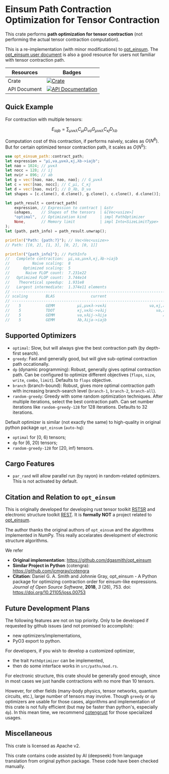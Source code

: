# Einsum Path Contraction Optimization for Tensor Contraction

This crate performs **path optimization for tensor contraction** (not performing the actual tensor contraction computation).

This is a re-implementation (with minor modifications) to [opt_einsum](https://github.com/dgasmith/opt_einsum). The [opt_einsum user document](https://dgasmith.github.io/opt_einsum) is also a good resource for users not familiar with tensor contraction path. 

| Resources | Badges |
|--|--|
| Crate | [![Crate](https://img.shields.io/crates/v/opt-einsum-path.svg)](https://crates.io/crates/opt-einsum-path) |
| API Document | [![API Documentation](https://docs.rs/opt-einsum-path/badge.svg)](https://docs.rs/opt-einsum-path) |

## Quick Example

For contraction with multiple tensors:

$$
E_{iajb} = \sum_{\mu \nu \kappa \lambda} C_{\mu i} D_{\nu a} G_{\mu \nu \kappa \lambda} C_{\kappa j} D_{\lambda b}
$$

Computation cost of this contraction, if performs naively, scales as $O(N^8)$. But for certain optimized tensor contraction path, it scales as $O(N^5)$:

```rust
use opt_einsum_path::contract_path;
let expression = "μi,νa,μνκλ,κj,λb->iajb";
let nao = 1024; // μνκλ
let nocc = 128; // ij
let nvir = 896; // ab
let g = vec![nao, nao, nao, nao]; // G_μνκλ
let c = vec![nao, nocc]; // C_μi, C_κj
let d = vec![nao, nvir]; // D_λb, D_νa
let shapes = [c.clone(), d.clone(), g.clone(), c.clone(), d.clone()];

let path_result = contract_path(
    expression, // Expression to contract | &str
    &shapes,    // Shapes of the tensors  | &[Vec<usize>]
    "optimal",  // Optimization kind      | impl PathOptimizer
    None,       // Memory limit           | impl Into<SizeLimitType>
);
let (path, path_info) = path_result.unwrap();

println!("Path: {path:?}"); // Vec<Vec<usize>>
// Path: [[0, 2], [1, 3], [0, 2], [0, 1]]

println!("{path_info}"); // PathInfo
//   Complete contraction:  μi,νa,μνκλ,κj,λb->iajb
//          Naive scaling:  8
//      Optimized scaling:  5
//       Naive FLOP count:  7.231e22
//   Optimized FLOP count:  3.744e14
//    Theoretical speedup:  1.931e8
//   Largest intermediate:  1.374e11 elements
// --------------------------------------------------------------------------------
// scaling        BLAS                current                             remaining
// --------------------------------------------------------------------------------
//    5           GEMM          μi,μνκλ->νκλi                   νa,κj,λb,νκλi->iajb
//    5           TDOT          κj,νκλi->νλij                      νa,λb,νλij->iajb
//    5           GEMM          νa,νλij->λija                         λb,λija->iajb
//    5           GEMM          λb,λija->iajb                            iajb->iajb
```

## Supported Optimizers

- `optimal`: Slow, but will always give the best contraction path (by depth-first search).
- `greedy`: Fast and generally good, but will give sub-optimal contraction path occationally.
- `dp` (dynamic programming): Robust, generally gives optimal contraction path. Can be configured to optimize different objectives (`flops`, `size`, `write`, `combo`, `limit`). Defaults to `flops` objective.
- `branch` (branch-bound): Robust, gives more optimal contraction path with increasing branch-search level (`branch-1`, `branch-2`, `branch-all`).
- `random-greedy`: Greedy with some random optimization techniques. After multiple iterations, select the best contraction path. Can set number iterations like `random-greedy-128` for 128 iterations. Defaults to 32 iterations.

Default optimizer is similar (not exactly the same) to high-quality in original python package `opt_einsum` (`auto-hq`):
- `optimal` for [0, 6) tensors;
- `dp` for [6, 20) tensors;
- `random-greedy-128` for [20, inf) tensors.

## Cargo Features

- `par_rand` will allow parallel run (by rayon) in random-related optimizers. This is not activated by default.

## Citation and Relation to `opt_einsum`

This is originally developed for developing rust tensor toolkit [RSTSR](https://github.com/RESTGroup/rstsr) and electronic structure toolkit [REST](https://gitee.com/restgroup/rest). It is **formally NOT** a project related to [opt_einsum](https://github.com/dgasmith/opt_einsum).

The author thanks the original authors of `opt_einsum` and the algorithms implemented in NumPy. This really accelarates development of electronic structure algorithms.

We refer
- **Original implementation**: <https://github.com/dgasmith/opt_einsum>
- **Similar Project in Python** (cotengra): <https://github.com/jcmgray/cotengra>
- **Citation**: Daniel G. A. Smith and Johnnie Gray, opt_einsum - A Python package for optimizing contraction order for einsum-like expressions. *Journal of Open Source Software*, **2018**, *3* (26), 753. doi: <https://doi.org/10.21105/joss.00753>

## Future Development Plans

The following features are not on top priority. Only to be developed if requested by github issues (and not promised to accomplish):
- new optimizers/implementations,
- PyO3 export to python.

For developers, if you wish to develop a customized optimizer,
- the trait `PathOptimizer` can be implemented,
- then do some interface works in `src/paths/mod.rs`.

For electronic structure, this crate should be generally good enough, since in most cases we just handle contractions with no more than 10 tensors.

However, for other fields (many-body physics, tensor networks, quantum circuits, etc.), large number of tensors may involve. Though `greedy` or `dp` optimizers are usable for those cases, algorithms and implementation of this crate is not fully efficient (but may be faster than python's, especially `dp`). In this mean time, we recommend [cotengrust](https://github.com/jcmgray/cotengrust) for those specialized usages.

## Miscellaneous

This crate is licensed as Apache v2.

This crate contains code assisted by AI (deepseek) from language translation from original python package. These code have been checked manually.
